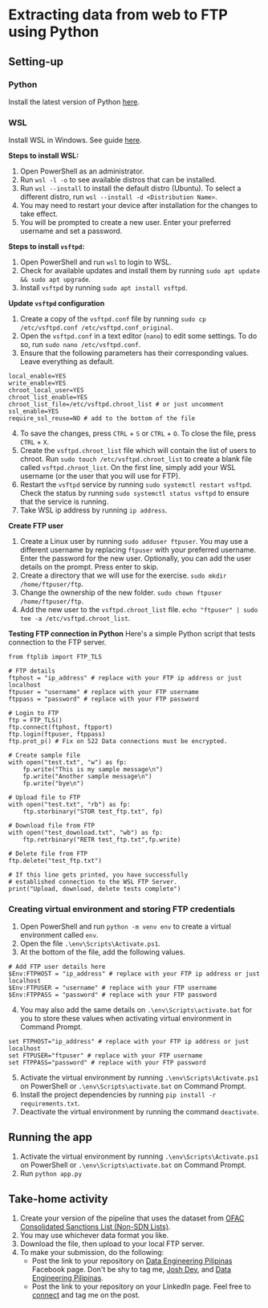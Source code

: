 # Extracting data from web to FTP using Python

## Setting-up 

### Python
Install the latest version of Python [here](https://www.python.org/).

### WSL
Install WSL in Windows. See guide [here](https://learn.microsoft.com/en-us/windows/wsl/install).

**Steps to install WSL:**
1. Open PowerShell as an administrator.
2. Run `wsl -l -o` to see available distros that can be installed.
3. Run `wsl --install` to install the default distro (Ubuntu). To select a different distro, run `wsl --install -d <Distribution Name>`.
4. You may need to restart your device after installation for the changes to take effect.
5. You will be prompted to create a new user. Enter your preferred username and set a password.

**Steps to install `vsftpd`:**
1. Open PowerShell and run `wsl` to login to WSL.
2. Check for available updates and install them by running `sudo apt update && sudo apt upgrade`.
3. Install `vsftpd` by running `sudo apt install vsftpd`.

**Update `vsftpd` configuration**
1. Create a copy of the `vsftpd.conf` file by running `sudo cp /etc/vsftpd.conf /etc/vsftpd.conf_original`. 
2. Open the `vsftpd.conf` in a text editor (`nano`) to edit some settings. To do so, run `sudo nano /etc/vsftpd.conf`. 
3. Ensure that the following parameters has their corresponding values. Leave everything as default.
```
local_enable=YES
write_enable=YES
chroot_local_user=YES
chroot_list_enable=YES
chroot_list_file=/etc/vsftpd.chroot_list # or just uncomment 
ssl_enable=YES
require_ssl_reuse=NO # add to the bottom of the file
```
4. To save the changes, press `CTRL` + `S` or `CTRL` + `O`. To close the file, press `CTRL` + `X`.
5. Create the `vsftpd.chroot_list` file which will contain the list of users to chroot. Run `sudo touch /etc/vsftpd.chroot_list` to create a blank file called `vsftpd.chroot_list`. On the first line, simply add your WSL username (or the user that you will use for FTP).  
6. Restart the `vsftpd` service by running `sudo systemctl restart vsftpd`. Check the status by running `sudo systemctl status vsftpd` to ensure that the service is running.
7. Take WSL ip address by running `ip address`.

**Create FTP user**
1. Create a Linux user by running `sudo adduser ftpuser`. You may use a different username by replacing `ftpuser` with your preferred username. Enter the password for the new user. Optionally, you can add the user details on the prompt. Press enter to skip.
2. Create a directory that we will use for the exercise. `sudo mkdir /home/ftpuser/ftp`. 
3. Change the ownership of the new folder. `sudo chown ftpuser /home/ftpuser/ftp`.
4. Add the new user to the `vsftpd.chroot_list` file. `echo "ftpuser" | sudo tee -a /etc/vsftpd.chroot_list`.

**Testing FTP connection in Python**
Here's a simple Python script that tests connection to the FTP server.
```
from ftplib import FTP_TLS

# FTP details
ftphost = "ip_address" # replace with your FTP ip address or just localhost
ftpuser = "username" # replace with your FTP username
ftppass = "password" # replace with your FTP password

# Login to FTP
ftp = FTP_TLS()
ftp.connect(ftphost, ftpport)
ftp.login(ftpuser, ftppass)
ftp.prot_p() # Fix on 522 Data connections must be encrypted.

# Create sample file
with open("test.txt", "w") as fp:
    fp.write("This is my sample message\n")
    fp.write("Another sample message\n")
    fp.write("bye\n")

# Upload file to FTP 
with open("test.txt", "rb") as fp:
    ftp.storbinary("STOR test_ftp.txt", fp)

# Download file from FTP 
with open("test_download.txt", "wb") as fp:
    ftp.retrbinary("RETR test_ftp.txt",fp.write)

# Delete file from FTP
ftp.delete("test_ftp.txt")

# If this line gets printed, you have successfully 
# established connection to the WSL FTP Server. 
print("Upload, download, delete tests complete")
```

### Creating virtual environment and storing FTP credentials 
1. Open PowerShell and run `python -m venv env` to create a virtual environment called `env`.
2. Open the file `.\env\Scripts\Activate.ps1`.
3. At the bottom of the file, add the following values.
```
# Add FTP user details here
$Env:FTPHOST = "ip_address" # replace with your FTP ip address or just localhost
$Env:FTPUSER = "username" # replace with your FTP username
$Env:FTPPASS = "password" # replace with your FTP password
```
4. You may also add the same details on `.\env\Scripts\activate.bat` for you to store these values when activating virtual environment in Command Prompt.
```
set FTPHOST="ip_address" # replace with your FTP ip address or just localhost
set FTPUSER="ftpuser" # replace with your FTP username
set FTPPASS="password" # replace with your FTP password
```
5. Activate the virtual environment by running `.\env\Scripts\Activate.ps1` on PowerShell or `.\env\Scripts\activate.bat` on Command Prompt.
6. Install the project dependencies by running `pip install -r requirements.txt`.
7. Deactivate the virtual environment by running the command `deactivate`.

## Running the app
1. Activate the virtual environment by running `.\env\Scripts\Activate.ps1` on PowerShell or `.\env\Scripts\activate.bat` on Command Prompt.
2. Run `python app.py`

## Take-home activity
1. Create your version of the pipeline that uses the dataset from [OFAC Consolidated Sanctions List (Non-SDN Lists)](https://ofac.treasury.gov/consolidated-sanctions-list-non-sdn-lists).
2. You may use whichever data format you like. 
3. Download the file, then upload to your local FTP server. 
4. To make your submission, do the following:
   - Post the link to your repository on [Data Engineering Pilipinas](https://www.facebook.com/groups/1225639754738756) Facebook page. Don't be shy to tag me, [Josh Dev](https://www.facebook.com/profile.php?id=100087019650476), and [Data Engineering Pilipinas](https://www.facebook.com/DataEngineeringPilipinas).
   - Post the link to your repository on your LinkedIn page. Feel free to [connect](https://www.linkedin.com/in/josh-valdeleon-2a8984150/) and tag me on the post.